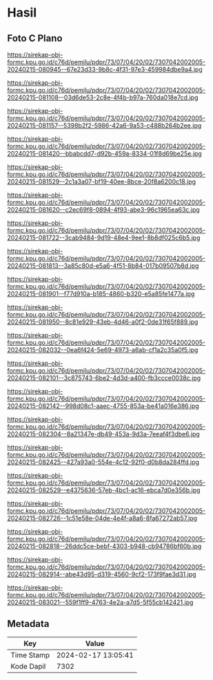 # Hasil

## Foto C Plano

https://sirekap-obj-formc.kpu.go.id/c76d/pemilu/pdpr/73/07/04/20/02/7307042002005-20240215-080945--67e23d33-9b8c-4f31-97e3-459984dbe9a4.jpg

https://sirekap-obj-formc.kpu.go.id/c76d/pemilu/pdpr/73/07/04/20/02/7307042002005-20240215-081108--03d6de53-2c8e-4f4b-b97a-760da018e7cd.jpg

https://sirekap-obj-formc.kpu.go.id/c76d/pemilu/pdpr/73/07/04/20/02/7307042002005-20240215-081157--5398b2f2-5986-42a6-9a53-c488b264b2ee.jpg

https://sirekap-obj-formc.kpu.go.id/c76d/pemilu/pdpr/73/07/04/20/02/7307042002005-20240215-081420--bbabcdd7-d92b-459a-8334-01f8d69be25e.jpg

https://sirekap-obj-formc.kpu.go.id/c76d/pemilu/pdpr/73/07/04/20/02/7307042002005-20240215-081529--2c1a3a07-bf19-40ee-8bce-20f8a6200c18.jpg

https://sirekap-obj-formc.kpu.go.id/c76d/pemilu/pdpr/73/07/04/20/02/7307042002005-20240215-081620--c2ec69f8-0894-4f93-abe3-96c1965ea63c.jpg

https://sirekap-obj-formc.kpu.go.id/c76d/pemilu/pdpr/73/07/04/20/02/7307042002005-20240215-081722--3cab9484-9d19-48e4-9ee1-8b8df025c6b5.jpg

https://sirekap-obj-formc.kpu.go.id/c76d/pemilu/pdpr/73/07/04/20/02/7307042002005-20240215-081813--3a85c80d-e5a6-4f51-8b84-017b09507b8d.jpg

https://sirekap-obj-formc.kpu.go.id/c76d/pemilu/pdpr/73/07/04/20/02/7307042002005-20240215-081901--f77d910a-b185-4860-b320-e5a85fe1477a.jpg

https://sirekap-obj-formc.kpu.go.id/c76d/pemilu/pdpr/73/07/04/20/02/7307042002005-20240215-081950--8c81e929-43eb-4d46-a0f2-0de31f65f889.jpg

https://sirekap-obj-formc.kpu.go.id/c76d/pemilu/pdpr/73/07/04/20/02/7307042002005-20240215-082032--0ea6f424-5e69-4973-a6ab-cf1a2c35a0f5.jpg

https://sirekap-obj-formc.kpu.go.id/c76d/pemilu/pdpr/73/07/04/20/02/7307042002005-20240215-082101--3c875743-6be2-4d3d-a400-fb3ccce0038c.jpg

https://sirekap-obj-formc.kpu.go.id/c76d/pemilu/pdpr/73/07/04/20/02/7307042002005-20240215-082142--998d08c1-aaec-4755-853a-be41a016e386.jpg

https://sirekap-obj-formc.kpu.go.id/c76d/pemilu/pdpr/73/07/04/20/02/7307042002005-20240215-082304--8a21347e-db49-453a-9d3a-7eeaf4f3dbe6.jpg

https://sirekap-obj-formc.kpu.go.id/c76d/pemilu/pdpr/73/07/04/20/02/7307042002005-20240215-082425--427a93a0-554e-4c12-92f0-d0b8da284ffd.jpg

https://sirekap-obj-formc.kpu.go.id/c76d/pemilu/pdpr/73/07/04/20/02/7307042002005-20240215-082529--e4375636-57eb-4bc1-ac16-ebca7d0e356b.jpg

https://sirekap-obj-formc.kpu.go.id/c76d/pemilu/pdpr/73/07/04/20/02/7307042002005-20240215-082726--1c51e58e-04de-4e4f-a8a6-8fa67272ab57.jpg

https://sirekap-obj-formc.kpu.go.id/c76d/pemilu/pdpr/73/07/04/20/02/7307042002005-20240215-082818--26ddc5ce-bebf-4303-b948-cb94786bf60b.jpg

https://sirekap-obj-formc.kpu.go.id/c76d/pemilu/pdpr/73/07/04/20/02/7307042002005-20240215-082914--abe43d95-d319-4560-9cf2-173f9fae3d31.jpg

https://sirekap-obj-formc.kpu.go.id/c76d/pemilu/pdpr/73/07/04/20/02/7307042002005-20240215-083021--559f1ff9-4763-4e2a-a7d5-5f55cb142421.jpg


## Metadata

| Key        | Value               |
| ---------- | ------------------- |
| Time Stamp | 2024-02-17 13:05:41 |
| Kode Dapil | 7302                |



